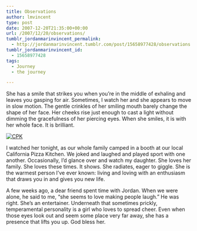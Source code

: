 ```yaml
---
title: Observations
author: lmvincent
type: post
date: 2007-12-20T21:35:00+00:00
url: /2007/12/20/observations/
tumblr_jordanmarinvincent_permalink:
  - http://jordanmarinvincent.tumblr.com/post/15658977428/observations
tumblr_jordanmarinvincent_id:
  - 15658977428
tags:
  - Journey
  - the journey

---
```

She has a smile that strikes you when you&rsquo;re in the middle of exhaling and leaves you gasping for air. Sometimes, I watch her and she appears to move in slow motion. The gentle crinkles of her smiling mouth barely change the shape of her face. Her cheeks rise just enough to cast a light without dimming the gracefulness of her piercing eyes. When she smiles, it is with her whole face. It is brilliant.

<a href="http://www.jordanvincent.com/images/2007/12/img_0067_2.jpg" title="CPK" target="_blank" rel="noopener"><img src="http://www.jordanvincent.com/images/2007/12/img_0067_2.jpg" alt="CPK" /></a>

I watched her tonight, as our whole family camped in a booth at our local California Pizza Kitchen. We joked and laughed and played sport with one another. Occasionally, I&rsquo;d glance over and watch my daughter. She loves her family. She loves these times. It shows. She radiates, eager to giggle. She is the warmest person I&rsquo;ve ever known: living and loving with an enthusiasm that draws you in and gives you new life.

A few weeks ago, a dear friend spent time with Jordan. When we were alone, he said to me, &ldquo;she seems to love making people laugh.&rdquo; He was right. She&rsquo;s an entertainer. Underneath that sometimes prickly, temperamental personality is a girl who loves to spread cheer. Even when those eyes look out and seem some place very far away, she has a presence that lifts you up. God bless her.

<div class="blogger-post-footer">
  <img loading="lazy" width="1" height="1" src="https://blogger.googleusercontent.com/tracker/9039099668816362935-7689801160707713971?l=jordansjourney2.blogspot.com" alt="" />
</div>